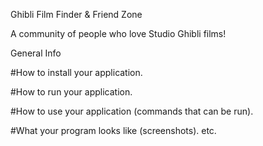 Ghibli Film Finder & Friend Zone 

A community of people who love Studio Ghibli films!

General Info




#How to install your application.

#How to run your application.

#How to use your application (commands that can be run).

#What your program looks like (screenshots). etc.







